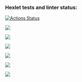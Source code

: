 ### Hexlet tests and linter status:
[![Actions Status](https://github.com/stas-yefimov/python-project-lvl1/workflows/hexlet-check/badge.svg)](https://github.com/stas-yefimov/python-project-lvl1/actions)

<a href="https://codeclimate.com/github/stas-yefimov/python-project-lvl1/maintainability"><img src="https://api.codeclimate.com/v1/badges/c2b6caba85a363ddb972/maintainability" /></a>

<a href="https://asciinema.org/a/1dl1h9FViumSt8P6izeyMOLIf" target="_blank"><img src="https://asciinema.org/a/1dl1h9FViumSt8P6izeyMOLIf.svg" /></a>

<a href="https://asciinema.org/a/NKqftVaxWYd0Rjk5aSFS6VUH3" target="_blank"><img src="https://asciinema.org/a/NKqftVaxWYd0Rjk5aSFS6VUH3.svg" /></a>

<a href="https://asciinema.org/a/fLEiYg2Xl0n1IOUOXcZPFDmYc" target="_blank"><img src="https://asciinema.org/a/fLEiYg2Xl0n1IOUOXcZPFDmYc.svg" /></a>

<a href="https://asciinema.org/a/558875" target="_blank"><img src="https://asciinema.org/a/558875.svg" /></a>

<a href="https://asciinema.org/a/558912" target="_blank"><img src="https://asciinema.org/a/558912.svg" /></a>
